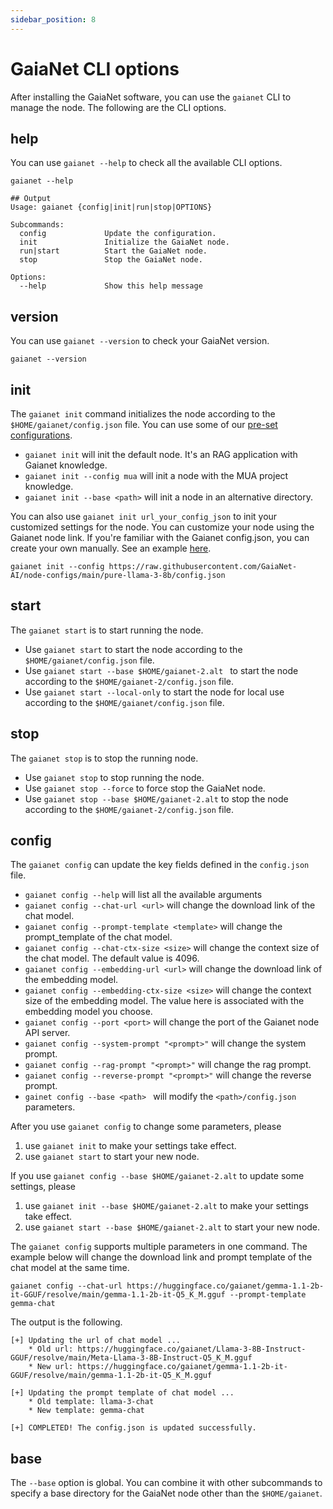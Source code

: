 ```yaml
---
sidebar_position: 8
---
```


# GaiaNet CLI options

After installing the GaiaNet software, you can use the `gaianet` CLI to manage the node. The following are the CLI options.

## help

You can use `gaianet --help` to check all the available CLI options.

```
gaianet --help

## Output
Usage: gaianet {config|init|run|stop|OPTIONS}

Subcommands:
  config             Update the configuration.
  init               Initialize the GaiaNet node.
  run|start          Start the GaiaNet node.
  stop               Stop the GaiaNet node.

Options:
  --help             Show this help message
```
## version

You can use `gaianet --version` to check your GaiaNet version.

```
gaianet --version
```

## init

The `gaianet init` command initializes the node according to the `$HOME/gaianet/config.json` file. You can use some of our [pre-set configurations](https://github.com/GaiaNet-AI/node-configs).

* `gaianet init` will init the default node. It's an RAG application with Gaianet knowledge.
* `gaianet init --config mua` will init a node with the MUA project knowledge.
* `gaianet init --base <path>` will init a node in an alternative directory.

You can also use `gaianet init url_your_config_json` to init your customized settings for the node. You can customize your node using the Gaianet node link. If you're familiar with the Gaianet config.json, you can create your own manually. See an example [here](https://github.com/GaiaNet-AI/gaianet-node/blob/main/config.json).

```
gaianet init --config https://raw.githubusercontent.com/GaiaNet-AI/node-configs/main/pure-llama-3-8b/config.json
```

## start

The `gaianet start` is to start running the node.

* Use `gaianet start` to start the node according to the `$HOME/gaianet/config.json` file.
* Use `gaianet start --base $HOME/gaianet-2.alt ` to start the node according to the `$HOME/gaianet-2/config.json` file.
* Use `gaianet start --local-only` to start the node for local use according to the `$HOME/gaianet/config.json` file. 
 

## stop

The `gaianet stop` is to stop the running node.

* Use `gaianet stop` to stop running the node.
* Use `gaianet stop --force` to force stop the GaiaNet node.
* Use `gaianet stop --base $HOME/gaianet-2.alt` to stop the node according to the `$HOME/gaianet-2/config.json` file.

## config

The `gaianet config` can update the key fields defined in the `config.json` file.

* `gaianet config --help` will list all the available arguments
* `gaianet config --chat-url <url>` will change the download link of the chat model.
* `gaianet config --prompt-template <template>` will change the prompt_template of the chat model.
* `gaianet config --chat-ctx-size <size>` will change the context size of the chat model. The default value is 4096.
* `gaianet config --embedding-url <url>` will change the download link of the embedding model.
* `gaianet config --embedding-ctx-size <size>` will change the context size of the embedding model. The value here is associated with the embedding model you choose.
* `gaianet config --port <port>` will change the port of the Gaianet node API server.
* `gaianet config --system-prompt "<prompt>"` will change the system prompt.
* `gaianet config --rag-prompt "<prompt>"` will change the rag prompt.
* `gaianet config --reverse-prompt "<prompt>"` will change the reverse prompt.
* `gainet config --base <path> ` will modify the `<path>/config.json` parameters.

After you use `gaianet config` to change some parameters, please

1. use `gaianet init` to make your settings take effect.
2. use `gaianet start` to start your new node.

If you use `gaianet config --base $HOME/gaianet-2.alt` to update some settings, please

1. use `gaianet init --base $HOME/gaianet-2.alt` to make your settings take effect.
2. use `gaianet start --base $HOME/gaianet-2.alt` to start your new node.

The `gaianet config` supports multiple parameters in one command. The example below will change the download link and prompt template of the chat model at the same time.

```
gaianet config --chat-url https://huggingface.co/gaianet/gemma-1.1-2b-it-GGUF/resolve/main/gemma-1.1-2b-it-Q5_K_M.gguf --prompt-template gemma-chat
```

The output is the following.

```
[+] Updating the url of chat model ...
    * Old url: https://huggingface.co/gaianet/Llama-3-8B-Instruct-GGUF/resolve/main/Meta-Llama-3-8B-Instruct-Q5_K_M.gguf
    * New url: https://huggingface.co/gaianet/gemma-1.1-2b-it-GGUF/resolve/main/gemma-1.1-2b-it-Q5_K_M.gguf

[+] Updating the prompt template of chat model ...
    * Old template: llama-3-chat
    * New template: gemma-chat

[+] COMPLETED! The config.json is updated successfully.
```

## base

The `--base` option is global. You can combine it with other subcommands to specify a base directory for the GaiaNet node other than the `$HOME/gaianet`.

